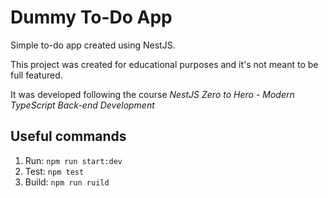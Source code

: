# Dummy To-Do App

Simple to-do app created using NestJS.

This project was created for educational purposes and it's not meant to be full featured.  

It was developed following the course _NestJS Zero to Hero - Modern TypeScript Back-end Development_

## Useful commands

1. Run: `npm run start:dev`
1. Test: `npm test`
1. Build: `npm run ruild`

